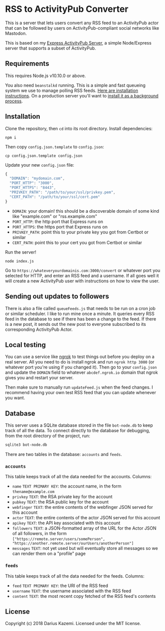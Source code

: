 # RSS to ActivityPub Converter

This is a server that lets users convert any RSS feed to an ActivityPub actor that can be followed by users on ActivityPub-compliant social networks like Mastodon.

This is based on my [Express ActivityPub Server](https://github.com/dariusk/express-activitypub), a simple Node/Express server that supports a subset of ActivityPub.

## Requirements

This requires Node.js v10.10.0 or above.

You also need `beanstalkd` running. This is a simple and fast queueing system we use to manage polling RSS feeds. [Here are installation instructions](https://beanstalkd.github.io/download.html). On a production server you'll want to [install it as a background process](https://github.com/beanstalkd/beanstalkd/tree/master/adm).

## Installation

Clone the repository, then `cd` into its root directory. Install dependencies:

`npm i`

Then copy `config.json.template` to `config.json`:

`cp config.json.template config.json`

Update your new `config.json` file:

```js
{
  "DOMAIN": "mydomain.com",
  "PORT_HTTP": "3000",
  "PORT_HTTPS": "8443",
  "PRIVKEY_PATH": "/path/to/your/ssl/privkey.pem",
  "CERT_PATH": "/path/to/your/ssl/cert.pem"
}
```

* `DOMAIN`: your domain! this should be a discoverable domain of some kind like "example.com" or "rss.example.com"
* `PORT_HTTP`: the http port that Express runs on
* `PORT_HTTPS`: the https port that Express runs on
* `PRIVKEY_PATH`: point this to your private key you got from Certbot or similar
* `CERT_PATH`: point this to your cert you got from Certbot or similar

Run the server!

`node index.js`

Go to `https://whateveryourdomainis.com:3000/convert` or whatever port you selected for HTTP, and enter an RSS feed and a username. If all goes well it will create a new ActivityPub user with instructions on how to view the user.

## Sending out updates to followers

There is also a file called `queueFeeds.js` that needs to be run on a cron job or similar scheduler. I like to run mine once a minute. It queries every RSS feed in the database to see if there has been a change to the feed. If there is a new post, it sends out the new post to everyone subscribed to its corresponding ActivityPub Actor.

## Local testing

You can use a service like [ngrok](https://ngrok.com/) to test things out before you deploy on a real server. All you need to do is install ngrok and run `ngrok http 3000` (or whatever port you're using if you changed it). Then go to your `config.json` and update the `DOMAIN` field to whatever `abcdef.ngrok.io` domain that ngrok gives you and restart your server.

Then make sure to manually run `updateFeed.js` when the feed changes. I recommend having your own test RSS feed that you can update whenever you want.

## Database

This server uses a SQLite database stored in the file `bot-node.db` to keep track of all the data. To connect directly to the database for debugging, from the root directory of the project, run:

```bash
sqlite3 bot-node.db
```

There are two tables in the database: `accounts` and `feeds`.

### `accounts`

This table keeps track of all the data needed for the accounts. Columns:

* `name` `TEXT PRIMARY KEY`: the account name, in the form `thename@example.com`
* `privkey` `TEXT`: the RSA private key for the account
* `pubkey` `TEXT`: the RSA public key for the account
* `webfinger` `TEXT`: the entire contents of the webfinger JSON served for this account
* `actor` `TEXT`: the entire contents of the actor JSON served for this account
* `apikey` `TEXT`: the API key associated with this account
* `followers` `TEXT`: a JSON-formatted array of the URL for the Actor JSON of all followers, in the form `["https://remote.server/users/somePerson", "https://another.remote.server/ourUsers/anotherPerson"]`
* `messages` `TEXT`: not yet used but will eventually store all messages so we can render them on a "profile" page

### `feeds`

This table keeps track of all the data needed for the feeds. Columns:

* `feed` `TEXT PRIMARY KEY`: the URI of the RSS feed
* `username` `TEXT`: the username associated with the RSS feed
* `content` `TEXT`: the most recent copy fetched of the RSS feed's contents

## License

Copyright (c) 2018 Darius Kazemi. Licensed under the MIT license.
